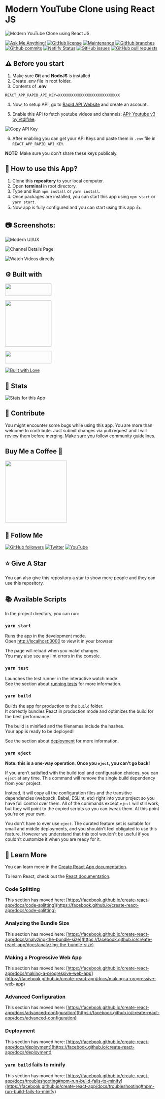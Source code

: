 # Modern YouTube Clone using React JS

![Modern YouTube Clone using React JS](https://user-images.githubusercontent.com/71302066/191976468-659f2a7c-b542-4a37-b97e-1bcf91b9898c.png "Modern YouTube Clone using React JS")

[![Ask Me Anything!](https://img.shields.io/badge/Ask%20me-anything-1abc9c.svg)](https://github.com/Technical-Shubham-tech "Ask Me Anything!")
[![GitHub license](https://img.shields.io/github/license/Technical-Shubham-tech/youtube-clone)](https://github.com/Technical-Shubham-tech/youtube-clone/blob/main/LICENSE.md "GitHub license")
[![Maintenance](https://img.shields.io/badge/Maintained%3F-yes-green.svg)](https://github.com/Technical-Shubham-tech/youtube-clone/commits/main "Maintenance")
[![GitHub branches](https://badgen.net/github/branches/Technical-Shubham-tech/youtube-clone)](https://github.com/Technical-Shubham-tech/youtube-clone/branches "GitHub branches")
[![Github commits](https://badgen.net/github/commits/Technical-Shubham-tech/youtube-clone/main)](https://github.com/Technical-Shubham-tech/youtube-clone/commits "Github commits")
[![Netlify Status](https://api.netlify.com/api/v1/badges/1c446a3d-86da-4db4-addd-84eb858ba60f/deploy-status)](https://yt-youtube.netlify.app/ "Netlify Status")
[![GitHub issues](https://img.shields.io/github/issues/Technical-Shubham-tech/youtube-clone)](https://github.com/Technical-Shubham-tech/youtube-clone/issues "GitHub issues")
[![GitHub pull requests](https://img.shields.io/github/issues-pr/Technical-Shubham-tech/youtube-clone)](https://github.com/Technical-Shubham-tech/youtube-clone/pulls "GitHub pull requests")

## ⚠️ Before you start

1. Make sure **Git** and **NodeJS** is installed
2. Create .env file in root folder.
3. Contents of **.env**

```
REACT_APP_RAPID_API_KEY=XXXXXXXXXXXXXXXXXXXXXXXXXXXX
```

4. Now, to setup API, go to [Rapid API Website](https://rapidapi.com/) and create an account.

5. Enable this API to fetch youtube videos and channels: [API: Youtube v3 by ytdlfree](https://rapidapi.com/ytdlfree/api/youtube-v31/).

![Copy API Key](https://user-images.githubusercontent.com/71302066/191980749-45ff87e2-aee8-48c6-aab1-220023127e25.png)

6. After enabling you can get your API Keys and paste them in `.env` file in `REACT_APP_RAPID_API_KEY`.

**NOTE:** Make sure you don't share these keys publicaly.

## :pushpin: How to use this App?

1. Clone this **repository** to your local computer.
2. Open **terminal** in root directory.
3. Type and Run `npm install` or `yarn install`.
4. Once packages are installed, you can start this app using `npm start` or `yarn start`.
5. Now app is fully configured and you can start using this app :+1:.

## :camera: Screenshots:

![Modern UI/UX](https://user-images.githubusercontent.com/71302066/191976468-659f2a7c-b542-4a37-b97e-1bcf91b9898c.png "Modern UI/UX")

![Channel Details Page](https://user-images.githubusercontent.com/71302066/191976710-3df10ad2-53b1-484e-a819-6ef4d26cbf80.png "Channel Details Page")

![Watch Videos directly](https://user-images.githubusercontent.com/71302066/191977042-e95ee0a0-53dd-4f73-a5d4-f7c00c9051ce.png "Watch Videos directly")

## :gear: Built with

[<img src="https://img.shields.io/badge/JavaScript-323330?style=for-the-badge&logo=javascript&logoColor=F7DF1E" width="150" height="40" />](https://www.javascript.com/ "JavaScript")

[<img src="https://img.shields.io/badge/React-20232A?style=for-the-badge&logo=react&logoColor=61DAFB" width="150" />](https://reactjs.org/ "React JS")

[<img src="https://img.shields.io/badge/Material%20UI-007FFF?style=for-the-badge&logo=mui&logoColor=white" width="150" height="40" />](https://mui.com/ "Material UI")

[<img src="http://ForTheBadge.com/images/badges/built-with-love.svg" alt="Built with Love">](https://github.com/Technical-Shubham-tech/ "Built with Love")

## :wrench: Stats

![Stats for this App](https://user-images.githubusercontent.com/71302066/191975449-ca4b2c3c-4bdc-4bd1-b473-2fa91b259cc0.svg "Stats for this App")

## :raised_hands: Contribute

You might encounter some bugs while using this app. You are more than welcome to contribute. Just submit changes via pull request and I will review them before merging. Make sure you follow community guidelines.

## Buy Me a Coffee 🍺

[<img src="https://img.shields.io/badge/Buy_Me_A_Coffee-FFDD00?style=for-the-badge&logo=buy-me-a-coffee&logoColor=black" width="200" />](https://www.buymeacoffee.com/sanidhy "Buy me a Coffee")

## :rocket: Follow Me

[![GitHub followers](https://img.shields.io/github/followers/Technical-Shubham-tech?style=social&label=Follow&maxAge=2592000)](https://github.com/Technical-Shubham-tech "Follow Me")
[![Twitter](https://img.shields.io/twitter/url?style=social&url=https%3A%2F%2Ftwitter.com%2FTechnicalShubam)](https://twitter.com/intent/tweet?text=Wow:&url=https%3A%2F%2Fgithub.com%2FTechnical-Shubham-tech%2Fmedical-chat-app "Tweet")
[![YouTube](https://img.shields.io/badge/YouTube-FF0000?style=for-the-badge&logo=youtube&logoColor=white)](https://www.youtube.com/channel/UCNAz_hUVBG2ZUN8TVm0bmYw "Subscribe my Channel")

## :star: Give A Star

You can also give this repository a star to show more people and they can use this repository.

## :books: Available Scripts

In the project directory, you can run:

### `yarn start`

Runs the app in the development mode.\
Open [http://localhost:3000](http://localhost:3000) to view it in your browser.

The page will reload when you make changes.\
You may also see any lint errors in the console.

### `yarn test`

Launches the test runner in the interactive watch mode.\
See the section about [running tests](https://facebook.github.io/create-react-app/docs/running-tests) for more information.

### `yarn build`

Builds the app for production to the `build` folder.\
It correctly bundles React in production mode and optimizes the build for the best performance.

The build is minified and the filenames include the hashes.\
Your app is ready to be deployed!

See the section about [deployment](https://facebook.github.io/create-react-app/docs/deployment) for more information.

### `yarn eject`

**Note: this is a one-way operation. Once you `eject`, you can't go back!**

If you aren't satisfied with the build tool and configuration choices, you can `eject` at any time. This command will remove the single build dependency from your project.

Instead, it will copy all the configuration files and the transitive dependencies (webpack, Babel, ESLint, etc) right into your project so you have full control over them. All of the commands except `eject` will still work, but they will point to the copied scripts so you can tweak them. At this point you're on your own.

You don't have to ever use `eject`. The curated feature set is suitable for small and middle deployments, and you shouldn't feel obligated to use this feature. However we understand that this tool wouldn't be useful if you couldn't customize it when you are ready for it.

## :page_with_curl: Learn More

You can learn more in the [Create React App documentation](https://facebook.github.io/create-react-app/docs/getting-started).

To learn React, check out the [React documentation](https://reactjs.org/).

### Code Splitting

This section has moved here: [https://facebook.github.io/create-react-app/docs/code-splitting](https://facebook.github.io/create-react-app/docs/code-splitting)

### Analyzing the Bundle Size

This section has moved here: [https://facebook.github.io/create-react-app/docs/analyzing-the-bundle-size](https://facebook.github.io/create-react-app/docs/analyzing-the-bundle-size)

### Making a Progressive Web App

This section has moved here: [https://facebook.github.io/create-react-app/docs/making-a-progressive-web-app](https://facebook.github.io/create-react-app/docs/making-a-progressive-web-app)

### Advanced Configuration

This section has moved here: [https://facebook.github.io/create-react-app/docs/advanced-configuration](https://facebook.github.io/create-react-app/docs/advanced-configuration)

### Deployment

This section has moved here: [https://facebook.github.io/create-react-app/docs/deployment](https://facebook.github.io/create-react-app/docs/deployment)

### `yarn build` fails to minify

This section has moved here: [https://facebook.github.io/create-react-app/docs/troubleshooting#npm-run-build-fails-to-minify](https://facebook.github.io/create-react-app/docs/troubleshooting#npm-run-build-fails-to-minify)
